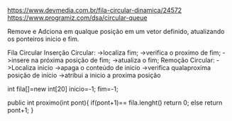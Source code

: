 https://www.devmedia.com.br/fila-circular-dinamica/24572
https://www.programiz.com/dsa/circular-queue

Remove e Adciona em qualque posição em um vetor definido, atualizando os ponteiros inicio e fim.


Fila Circular
 Inserção Circular:
 ->localiza fim;
 ->verifica o proximo de fim;
 ->insere na próxima posição de fim;
 ->atualiza o fim;
  Remoção Circular:
  ->Localiza inicio
  ->apaga o conteúdo de inicio
  ->verifica qualaproxima posição de inicio
  ->atribui a inicio a proxima posição
  
int fila[]=new int[20]
inicio=-1;
fim=-1;

public int proximo(int pont){
  if(pont+1)== fila.lenght()
  return 0;
  else
    return pont+1;
 }
